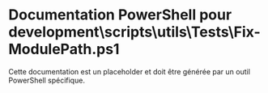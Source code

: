 # Documentation PowerShell pour development\scripts\utils\Tests\Fix-ModulePath.ps1

Cette documentation est un placeholder et doit être générée par un outil PowerShell spécifique.
